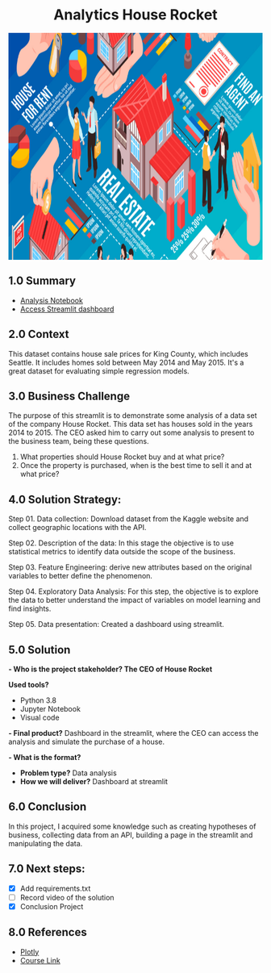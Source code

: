 <h1 align="center"> Analytics House Rocket </h1> 
<img align="center"  height="450" width="1000" src="https://github.com/brunalimap/project_house_rocket/blob/main/img/fotocapa.png" >

## 1.0 Summary

- [Analysis Notebook](https://github.com/brunalimap/project_house_rocket/blob/main/notebooks/p01_house_rocket.ipynb)
- [Access Streamlit dashboard](https://simulation-house-rocket.herokuapp.com/)

## 2.0 Context

<p> This dataset contains house sale prices for King County, which includes Seattle. It includes homes sold between May 2014 and May 2015. It's a great dataset for evaluating simple regression models. </p>

## 3.0 Business Challenge

<p> The purpose of this streamlit is to demonstrate some analysis of a data set of the company House Rocket. This data set has houses sold in the years 2014 to 2015. The CEO asked him to carry out some analysis to present to the business team, being these questions.
 
1.  What properties should House Rocket buy and at what price?
2.  Once the property is purchased, when is the best time to sell it and at what price?</p>

## 4.0   Solution Strategy:

Step 01. Data collection: Download dataset from the Kaggle website and collect geographic locations with the API.

Step 02. Description of the data: In this stage the objective is to use statistical metrics to identify data outside the scope of the business.

Step 03. Feature Engineering: derive new attributes based on the original variables to better define the phenomenon.

Step 04. Exploratory Data Analysis: For this step, the objective is to explore the data to better understand the impact of variables on model learning and find insights.

Step 05. Data presentation: Created a dashboard using streamlit.

## 5.0 Solution 

<b>- Who is the project stakeholder? The CEO of House Rocket</b>

<b>Used tools?</b>
- Python 3.8
- Jupyter Notebook
- Visual code

<b>- Final product?</b>
Dashboard in the streamlit, where the CEO can access the analysis and simulate the purchase of a house.

<b>- What is the format?</b>
- <b>Problem type?</b> Data analysis 
- <b>How we will deliver?</b> Dashboard at streamlit 

## 6.0 Conclusion

In this project, I acquired some knowledge such as creating hypotheses of business, collecting data from an API, building a page in the streamlit and manipulating the data.

## 7.0 Next steps:

- [x] Add requirements.txt
- [ ] Record video of the solution
- [x] Conclusion Project

## 8.0  References

- [Plotly](https://plotly.com/)
- [Course Link](https://sejaumdatascientist.com/como-ser-um-data-scientist/) 
